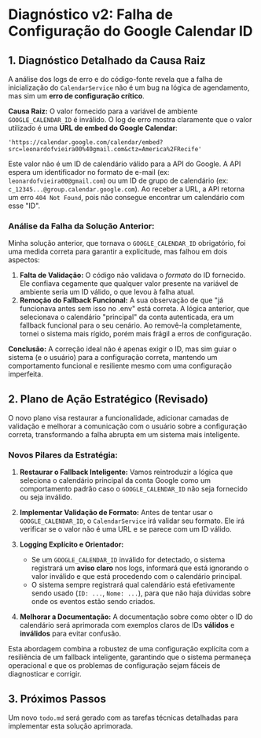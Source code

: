 # Diagnóstico v2: Falha de Configuração do Google Calendar ID

## 1. Diagnóstico Detalhado da Causa Raiz

A análise dos logs de erro e do código-fonte revela que a falha de inicialização do `CalendarService` não é um bug na lógica de agendamento, mas sim um **erro de configuração crítico**.

**Causa Raiz:** O valor fornecido para a variável de ambiente `GOOGLE_CALENDAR_ID` é inválido. O log de erro mostra claramente que o valor utilizado é uma **URL de embed do Google Calendar**:

`'https://calendar.google.com/calendar/embed?src=leonardofvieira00%40gmail.com&ctz=America%2FRecife'`

Este valor não é um ID de calendário válido para a API do Google. A API espera um identificador no formato de e-mail (ex: `leonardofvieira00@gmail.com`) ou um ID de grupo de calendário (ex: `c_12345...@group.calendar.google.com`). Ao receber a URL, a API retorna um erro `404 Not Found`, pois não consegue encontrar um calendário com esse "ID".

### Análise da Falha da Solução Anterior:

Minha solução anterior, que tornava o `GOOGLE_CALENDAR_ID` obrigatório, foi uma medida correta para garantir a explicitude, mas falhou em dois aspectos:

1.  **Falta de Validação:** O código não validava o *formato* do ID fornecido. Ele confiava cegamente que qualquer valor presente na variável de ambiente seria um ID válido, o que levou à falha atual.
2.  **Remoção do Fallback Funcional:** A sua observação de que "já funcionava antes sem isso no .env" está correta. A lógica anterior, que selecionava o calendário "principal" da conta autenticada, era um fallback funcional para o seu cenário. Ao removê-la completamente, tornei o sistema mais rígido, porém mais frágil a erros de configuração.

**Conclusão:** A correção ideal não é apenas exigir o ID, mas sim guiar o sistema (e o usuário) para a configuração correta, mantendo um comportamento funcional e resiliente mesmo com uma configuração imperfeita.

## 2. Plano de Ação Estratégico (Revisado)

O novo plano visa restaurar a funcionalidade, adicionar camadas de validação e melhorar a comunicação com o usuário sobre a configuração correta, transformando a falha abrupta em um sistema mais inteligente.

### Novos Pilares da Estratégia:

1.  **Restaurar o Fallback Inteligente:** Vamos reintroduzir a lógica que seleciona o calendário principal da conta Google como um comportamento padrão caso o `GOOGLE_CALENDAR_ID` não seja fornecido ou seja inválido.

2.  **Implementar Validação de Formato:** Antes de tentar usar o `GOOGLE_CALENDAR_ID`, o `CalendarService` irá validar seu formato. Ele irá verificar se o valor não é uma URL e se parece com um ID válido.

3.  **Logging Explícito e Orientador:**
    *   Se um `GOOGLE_CALENDAR_ID` inválido for detectado, o sistema registrará um **aviso claro** nos logs, informará que está ignorando o valor inválido e que está procedendo com o calendário principal.
    *   O sistema sempre registrará qual calendário está efetivamente sendo usado (`ID: ...`, `Nome: ...`), para que não haja dúvidas sobre onde os eventos estão sendo criados.

4.  **Melhorar a Documentação:** A documentação sobre como obter o ID do calendário será aprimorada com exemplos claros de IDs **válidos** e **inválidos** para evitar confusão.

Esta abordagem combina a robustez de uma configuração explícita com a resiliência de um fallback inteligente, garantindo que o sistema permaneça operacional e que os problemas de configuração sejam fáceis de diagnosticar e corrigir.

## 3. Próximos Passos

Um novo `todo.md` será gerado com as tarefas técnicas detalhadas para implementar esta solução aprimorada.
